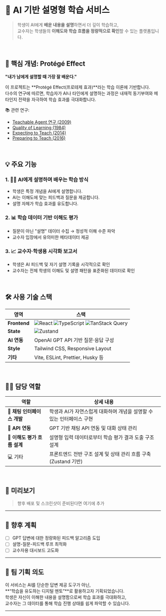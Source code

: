 # 🧠 AI 기반 설명형 학습 서비스

> 학생이 AI에게 **배운 내용을 설명**하면서 더 깊이 학습하고,  
> 교수자는 학생들의 **이해도와 학습 흐름을 정량적으로 확인**할 수 있는 플랫폼입니다.

<br />

## 🎯 핵심 개념: Protégé Effect

**"내가 남에게 설명할 때 가장 잘 배운다."**

이 프로젝트는 **Protégé Effect(프로테제 효과)**라는 학습 이론에 기반합니다.  
다수의 연구에 따르면, 학습자가 AI나 타인에게 설명하는 과정은 내재적 동기부여와 메타인지 전략을 자극하여 학습 효과를 극대화합니다.

📚 관련 연구:
- [Teachable Agent 연구 (2009)](https://aaalab.stanford.edu/papers/Protege_Effect_Teachable_Agents.pdf)
- [Quality of Learning (1984)](https://psycnet.apa.org/record/1985-29263-001)
- [Expecting to Teach (2014)](https://link.springer.com/article/10.3758/s13421-014-0416-z)
- [Preparing to Teach (2016)](https://psycnet.apa.org/record/2015-38251-001)

<br />

## 💡 주요 기능

### 1. 🧑‍🏫 AI에게 설명하며 배우는 학습 방식
- 학생은 특정 개념을 AI에게 설명합니다.
- AI는 이해도에 맞는 피드백과 질문을 제공합니다.
- 설명 자체가 학습 효과를 유도합니다.

### 2. 📊 학습 데이터 기반 이해도 평가
- 질문이 아닌 "설명" 데이터 수집 → 정성적 이해 수준 파악
- 교수자 입장에서 유의미한 메타데이터 제공

### 3. 📈 교수자·학생용 시각화 보고서
- 학생은 AI 피드백 및 자기 설명 기록을 시각적으로 확인
- 교수자는 전체 학생의 이해도 및 설명 패턴을 표준화된 데이터로 확인

<br />

## 🛠️ 사용 기술 스택

| 영역        | 스택 |
|-------------|------|
| **Frontend** | ![React](https://img.shields.io/badge/React-20232A?style=flat&logo=react&logoColor=61DAFB) ![TypeScript](https://img.shields.io/badge/TypeScript-3178C6?style=flat&logo=typescript&logoColor=white) ![TanStack Query](https://img.shields.io/badge/TanStack_Query-ff4154?style=flat&logo=reactquery&logoColor=white) |
| **State**   | ![Zustand](https://img.shields.io/badge/Zustand-000000?style=flat&logo=Zustand&logoColor=white) |
| **AI 연동** | OpenAI GPT API 기반 질문·응답 구성 |
| **Style**   | Tailwind CSS, Responsive Layout |
| **기타**    | Vite, ESLint, Prettier, Husky 등 |

<br />

## 👨‍💻 담당 역할

| 역할         | 상세 내용 |
|--------------|-----------|
| 💬 **채팅 인터페이스 개발** | 학생과 AI가 자연스럽게 대화하며 개념을 설명할 수 있는 인터페이스 구현 |
| 🔌 **API 연동** | GPT 기반 채팅 API 연동 및 대화 상태 관리 |
| 🧠 **이해도 평가 흐름 설계** | 설명형 입력 데이터로부터 학습 평가 결과 도출 구조 설계 |
| 💻 기타 | 프론트엔드 전반 구조 설계 및 상태 관리 흐름 구축 (Zustand 기반) |

<br />

## 📸 미리보기

> 향후 배포 및 스크린샷이 준비된다면 여기에 추가

---

## 📌 향후 계획

- [ ] GPT 답변에 대한 정량화된 피드백 알고리즘 도입
- [ ] 설명-질문-피드백 루프 최적화
- [ ] 교수자용 대시보드 고도화

---

## 🧩 팀 기획 의도

이 서비스는 AI를 단순한 답변 제공 도구가 아닌,  
**“학습을 유도하는 디지털 멘토”**로 활용하고자 기획되었습니다.  
학생은 자신이 이해한 내용을 설명함으로써 학습 효과를 극대화하고,  
교수자는 그 데이터를 통해 학습 진행 상태를 쉽게 파악할 수 있습니다.

---

